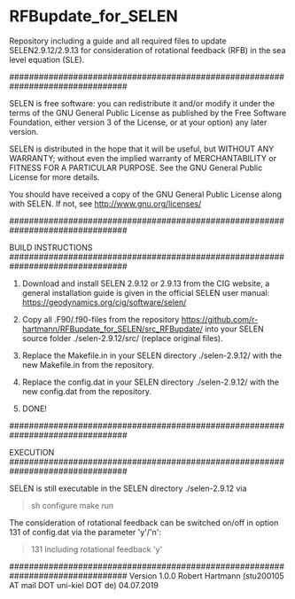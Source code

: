 # RFBupdate_for_SELEN
Repository including a guide and all required files to update SELEN2.9.12/2.9.13
for consideration of rotational feedback (RFB) in the sea level equation (SLE).

################################################################################

SELEN is free software: you can redistribute it and/or modify it under the terms 
of the GNU General Public License as published by the Free Software Foundation, 
either version 3 of the License, or at your option) any later version. 

SELEN is distributed in the hope that it will be useful, but WITHOUT ANY 
WARRANTY; without even the implied warranty of MERCHANTABILITY or FITNESS FOR A 
PARTICULAR PURPOSE. See the GNU General Public License for more details. 

You should have received a copy of the GNU General Public License along with 
SELEN. If not, see <http://www.gnu.org/licenses/>

################################################################################

BUILD INSTRUCTIONS
################################################################################

1. Download and install SELEN 2.9.12 or 2.9.13 from the CIG website, a general 
   installation guide is given in the official SELEN user manual:
   https://geodynamics.org/cig/software/selen/
   
2. Copy all .F90/.f90-files from the repository 
   https://github.com/r-hartmann/RFBupdate_for_SELEN/src_RFBupdate/ into your 
   SELEN source folder ./selen-2.9.12/src/ (replace original files).

3. Replace the Makefile.in in your SELEN directory ./selen-2.9.12/ with the new
   Makefile.in from the repository.
   
4. Replace the config.dat in your SELEN directory ./selen-2.9.12/ with the new 
   config.dat from the repository.

5. DONE!

################################################################################

EXECUTION 
################################################################################

SELEN is still executable in the SELEN directory ./selen-2.9.12 via 
> sh configure
> make run

The consideration of rotational feedback can be switched on/off in option 131 of
config.dat via the parameter 'y'/'n':
>131    Including rotational feedback   'y'

################################################################################
Version 1.0.0
Robert Hartmann (stu200105 AT mail DOT uni-kiel DOT de)
04.07.2019
